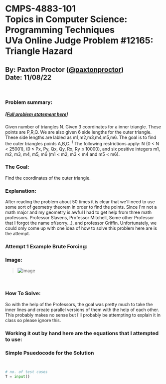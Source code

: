 # CMPS-4883-101 <br>Topics in Computer Science: Programming Techniques <br> UVa Online Judge Problem #12165: Triangle Hazard
## By: Paxton Proctor ([@paxtonproctor](https://github.com/paxtonproctor/))<br>Date: 11/08/22
<br/>

### Problem summary:
##### [[Full problem statement here](https://onlinejudge.org/external/121/12165.pdf)]
Given number of triangles N. Given 3 coordinates for a inner triangle. These points are P,R,Q. We are also given 6 side lengths for the outer triangle. These side lengths are labled as m1,m2,m3,m4,m5,m6. The goal is to find the outer triangles points A,B,C. <sup>1</sup> The following restrictions apply: N (0 < N < 25001), (0 ≤ Px, Py, Qx, Qy, Rx, Ry ≤ 10000), and six positive integers m1, m2, m3, m4, m5, m6
(m1 < m2, m3 < m4 and m5 < m6).

### The Goal:
Find the coordinates of the outer triangle.

### Explanation:
After reading the problem about 50 times it is clear that we'll need to use some sort of geometry theorem in order to find the points. Since I'm not a math major and my geometry is awful I had to get help from three math professors. Professor Slavens, Professor Mitchell, Some other Professor that I forgot the name of(sorry...), and professor Griffin. Unfortunately, we could only come up with one idea of how to solve this problem here are is the attempt.

### Attempt 1 Example Brute Forcing:
### Image:
> ![image](https://user-images.githubusercontent.com/61135201/200406845-d9bc6c86-df9d-466f-b97c-98a83a490c62.png)
<br>

### How To Solve:
So with the help of the Professors, the goal was pretty much to take the inner lines and create parallel versions of them with the help of each other. This probably makes no sense but I'll probably be attempting to explain it in class so please ignore this.

### Working it out by hand here are the equations that I attempted to use:


### Simple Psuedocode for the Solution
```python


# no. of test cases
T = input()



